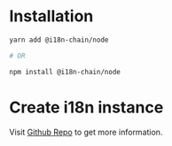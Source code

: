 # Installation
```bash
yarn add @i18n-chain/node

# OR

npm install @i18n-chain/node
```

# Create i18n instance
Visit [Github Repo](https://github.com/fwh1990/i18n-chain) to get more information.
